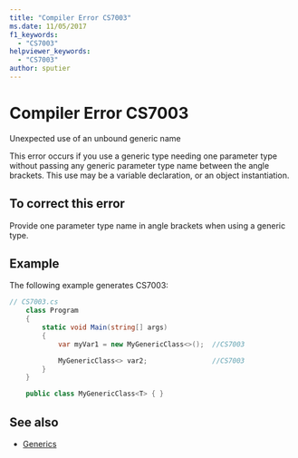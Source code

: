 ```yaml
---
title: "Compiler Error CS7003"
ms.date: 11/05/2017
f1_keywords: 
  - "CS7003"
helpviewer_keywords: 
  - "CS7003"
author: sputier
---
```

# Compiler Error CS7003

Unexpected use of an unbound generic name

This error occurs if you use a generic type needing one parameter type without passing any generic parameter type name between the angle brackets. This use may be a variable declaration, or an object instantiation.

## To correct this error  

Provide one parameter type name in angle brackets when using a generic type.

## Example

The following example generates CS7003:

```csharp
// CS7003.cs  
    class Program
    {
        static void Main(string[] args)
        {
            var myVar1 = new MyGenericClass<>();  //CS7003

            MyGenericClass<> var2;                //CS7003
        }
    }

    public class MyGenericClass<T> { }
```

## See also

- [Generics](../../../csharp/programming-guide/generics/generic-type-parameters.md)
